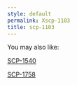 ```yaml
---
style: default
permalink: Xscp-1103
title: scp-1103
---
```

You may also like:

[SCP-1540](http://scp-wiki.net/scp-1540)

[SCP-1758](http://scp-wiki.net/scp-1758)
